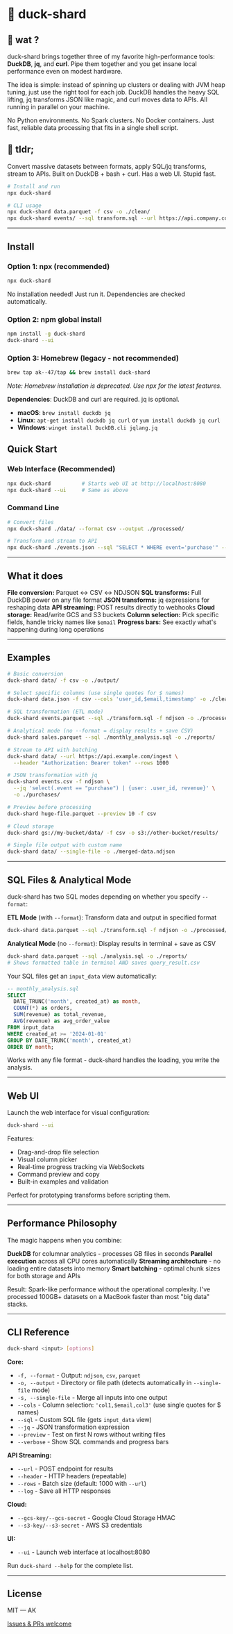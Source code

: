 # 🦆 duck-shard

## 🤨 wat ?

duck-shard brings together three of my favorite high-performance tools: **DuckDB**, **jq**, and **curl**. Pipe them together and you get insane local performance even on modest hardware.

The idea is simple: instead of spinning up clusters or dealing with JVM heap tuning, just use the right tool for each job. DuckDB handles the heavy SQL lifting, jq transforms JSON like magic, and curl moves data to APIs. All running in parallel on your machine.

No Python environments. No Spark clusters. No Docker containers. Just fast, reliable data processing that fits in a single shell script.

## 👔 tldr;

Convert massive datasets between formats, apply SQL/jq transforms, stream to APIs. Built on DuckDB + bash + curl. Has a web UI. Stupid fast.

```bash
# Install and run
npx duck-shard

# CLI usage
npx duck-shard data.parquet -f csv -o ./clean/
npx duck-shard events/ --sql transform.sql --url https://api.company.com/ingest
```

---

## Install

### Option 1: npx (recommended)
```bash
npx duck-shard
```
No installation needed! Just run it. Dependencies are checked automatically.

### Option 2: npm global install
```bash
npm install -g duck-shard
duck-shard --ui
```

### Option 3: Homebrew (legacy - not recommended)
```bash
brew tap ak--47/tap && brew install duck-shard
```
*Note: Homebrew installation is deprecated. Use npx for the latest features.*

**Dependencies**: DuckDB and curl are required. jq is optional.
- **macOS**: `brew install duckdb jq`
- **Linux**: `apt-get install duckdb jq curl` or `yum install duckdb jq curl`
- **Windows**: `winget install DuckDB.cli jqlang.jq`

## Quick Start

### Web Interface (Recommended)
```bash
npx duck-shard          # Starts web UI at http://localhost:8080
npx duck-shard --ui     # Same as above
```

### Command Line
```bash
# Convert files
npx duck-shard ./data/ --format csv --output ./processed/

# Transform and stream to API
npx duck-shard ./events.json --sql "SELECT * WHERE event='purchase'" --url https://api.company.com/ingest
```

---

## What it does

**File conversion:** Parquet ↔ CSV ↔ NDJSON
**SQL transforms:** Full DuckDB power on any file format
**JSON transforms:** jq expressions for reshaping data
**API streaming:** POST results directly to webhooks
**Cloud storage:** Read/write GCS and S3 buckets
**Column selection:** Pick specific fields, handle tricky names like `$email`
**Progress bars:** See exactly what's happening during long operations

---

## Examples

```bash
# Basic conversion
duck-shard data/ -f csv -o ./output/

# Select specific columns (use single quotes for $ names)
duck-shard data.json -f csv --cols 'user_id,$email,timestamp' -o ./clean/

# SQL transformation (ETL mode)
duck-shard events.parquet --sql ./transform.sql -f ndjson -o ./processed/

# Analytical mode (no --format = display results + save CSV)  
duck-shard sales.parquet --sql ./monthly_analysis.sql -o ./reports/

# Stream to API with batching
duck-shard data/ --url https://api.example.com/ingest \
  --header "Authorization: Bearer token" --rows 1000

# JSON transformation with jq
duck-shard events.csv -f ndjson \
  --jq 'select(.event == "purchase") | {user: .user_id, revenue}' \
  -o ./purchases/

# Preview before processing
duck-shard huge-file.parquet --preview 10 -f csv

# Cloud storage
duck-shard gs://my-bucket/data/ -f csv -o s3://other-bucket/results/

# Single file output with custom name
duck-shard data/ --single-file -o ./merged-data.ndjson
```

---

## SQL Files & Analytical Mode

duck-shard has two SQL modes depending on whether you specify `--format`:

**ETL Mode** (with `--format`): Transform data and output in specified format
```bash
duck-shard data.parquet --sql ./transform.sql -f ndjson -o ./processed/
```

**Analytical Mode** (no `--format`): Display results in terminal + save as CSV
```bash
duck-shard data.parquet --sql ./analysis.sql -o ./reports/
# Shows formatted table in terminal AND saves query_result.csv
```

Your SQL files get an `input_data` view automatically:

```sql
-- monthly_analysis.sql
SELECT 
  DATE_TRUNC('month', created_at) as month,
  COUNT(*) as orders,
  SUM(revenue) as total_revenue,
  AVG(revenue) as avg_order_value
FROM input_data 
WHERE created_at >= '2024-01-01'
GROUP BY DATE_TRUNC('month', created_at)
ORDER BY month;
```

Works with any file format - duck-shard handles the loading, you write the analysis.

---

## Web UI

Launch the web interface for visual configuration:

```bash
duck-shard --ui
```

Features:
- Drag-and-drop file selection
- Visual column picker
- Real-time progress tracking via WebSockets
- Command preview and copy
- Built-in examples and validation

Perfect for prototyping transforms before scripting them.

---

## Performance Philosophy

The magic happens when you combine:

**DuckDB** for columnar analytics - processes GB files in seconds
**Parallel execution** across all CPU cores automatically
**Streaming architecture** - no loading entire datasets into memory
**Smart batching** - optimal chunk sizes for both storage and APIs

Result: Spark-like performance without the operational complexity. I've processed 100GB+ datasets on a MacBook faster than most "big data" stacks.

---

## CLI Reference

```bash
duck-shard <input> [options]
```

**Core:**
- `-f, --format` - Output: `ndjson`, `csv`, `parquet`
- `-o, --output` - Directory or file path (detects automatically in `--single-file` mode)
- `-s, --single-file` - Merge all inputs into one output
- `--cols` - Column selection: `'col1,$email,col3'` (use single quotes for $ names)
- `--sql` - Custom SQL file (gets `input_data` view)
- `--jq` - JSON transformation expression
- `--preview` - Test on first N rows without writing files
- `--verbose` - Show SQL commands and progress bars

**API Streaming:**
- `--url` - POST endpoint for results
- `--header` - HTTP headers (repeatable)
- `--rows` - Batch size (default: 1000 with `--url`)
- `--log` - Save all HTTP responses

**Cloud:**
- `--gcs-key/--gcs-secret` - Google Cloud Storage HMAC
- `--s3-key/--s3-secret` - AWS S3 credentials

**UI:**
- `--ui` - Launch web interface at localhost:8080

Run `duck-shard --help` for the complete list.

---

## License

MIT — AK

[Issues & PRs welcome](https://github.com/ak--47/duck-shard)
